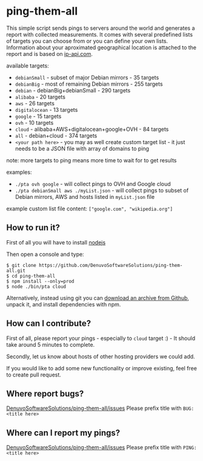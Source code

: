 # ping-them-all

This simple script sends pings to servers around the world and generates a report with collected measurements.
It comes with several predefined lists of targets you can choose from or you can define your own lists.
Information about your aproximated geographical location is attached to the report and is based on [ip-api.com](http://ip-api.com).

available targets:
  * `debianSmall` - subset of major Debian mirrors - 35 targets
  * `debianBig` - most of remaining Debian mirrors - 255 targets
  * `debian` - debianBig+debianSmall - 290 targets
  * `alibaba` - 20 targets
  * `aws` - 26 targets
  * `digitalocean` - 13 targets
  * `google` - 15 targets
  * `ovh` - 10 targets
  * `cloud` - alibaba+AWS+digitalocean+google+OVH - 84 targets
  * `all` - debian+cloud - 374 targets
  * `<your path here>` - you may as well create custom target list - it just needs to be a JSON file with array of domains to ping


note: more targets to ping means more time to wait for to get results

examples:
  * `./pta ovh google` - will collect pings to OVH and Google cloud
  * `./pta debianSmall aws ./myList.json` - will collect pings to subset of Debian mirrors, AWS and hosts listed in `myList.json` file

example custom list file content: `["google.com", "wikipedia.org"]`

## How to run it?

First of all you will have to install [nodejs](https://nodejs.org/en/download/)

Then open a console and type:
```
$ git clone https://github.com/DenuvoSoftwareSolutions/ping-them-all.git
$ cd ping-them-all
$ npm install --only=prod
$ node ./bin/pta cloud
```

Alternatively, instead using git you can [download an archive from Github](https://github.com/DenuvoSoftwareSolutions/ping-them-all/archive/refs/heads/master.zip), unpack it, and install dependencies with npm.

## How can I contribute?

First of all, please report your pings - especially to `cloud` target :) - It should take around 5 minutes to complete.

Secondly, let us know about hosts of other hosting providers we could add.

If you would like to add some new functionality or improve existing, feel free to create pull request.

## Where report bugs?

[DenuvoSoftwareSolutions/ping-them-all/issues](https://github.com/DenuvoSoftwareSolutions/ping-them-all/issues)
Please prefix title with `BUG: <title here>`

## Where can I report my pings?

[DenuvoSoftwareSolutions/ping-them-all/issues](https://github.com/DenuvoSoftwareSolutions/ping-them-all/issues)
Please prefix title with `PING: <title here>`
